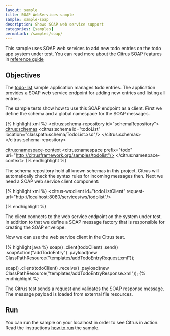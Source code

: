 ```yaml
---
layout: sample
title: SOAP WebServices sample
sample: sample-soap
description: Shows SOAP web service support
categories: [samples]
permalink: /samples/soap/
---
```


This sample uses SOAP web services to add new todo entries on the todo app system under test. You can read more about the 
Citrus SOAP features in [reference guide](http://www.citrusframework.org/reference/html/#soap)

Objectives
---------

The [todo-list](/samples/todo-app/) sample application manages todo entries. The application provides a SOAP web service
endpoint for adding new entries and listing all entries.

The sample tests show how to use this SOAP endpoint as a client. First we define the schema and a global namespace for the SOAP
messages.

{% highlight xml %}
<citrus:schema-repository id="schemaRepository">
  <citrus:schemas>
    <citrus:schema id="todoList" location="classpath:schema/TodoList.xsd"/>
  </citrus:schemas>
</citrus:schema-repository>
    
<citrus:namespace-context>
  <citrus:namespace prefix="todo" uri="http://citrusframework.org/samples/todolist"/>
</citrus:namespace-context>
{% endhighlight %}
   
The schema repository hold all known schemas in this project. Citrus will automatically check the syntax rules for incoming messages
then. Next we need a SOAP web service client component:

{% highlight xml %}
<citrus-ws:client id="todoListClient"
                  request-url="http://localhost:8080/services/ws/todolist"/>
                      
<bean id="messageFactory" class="org.springframework.ws.soap.saaj.SaajSoapMessageFactory"/>
{% endhighlight %}
    
The client connects to the web service endpoint on the system under test. In addition to that we define a SOAP message factory that is
responsible for creating the SOAP envelope. 

Now we can use the web service client in the Citrus test.

{% highlight java %}
soap()
    .client(todoClient)
    .send()
    .soapAction("addTodoEntry")
    .payload(new ClassPathResource("templates/addTodoEntryRequest.xml"));
    
soap()
    .client(todoClient)
    .receive()
    .payload(new ClassPathResource("templates/addTodoEntryResponse.xml"));
{% endhighlight %}
        
The Citrus test sends a request and validates the SOAP response message. The message payload is loaded from external file resources.    
                
Run
---------

You can run the sample on your localhost in order to see Citrus in action. Read the instructions [how to run](/samples/run/) the sample.